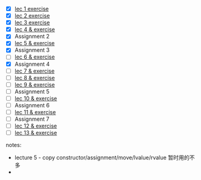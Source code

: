 - [x] [lec 1 exercise](https://github.com/CIS1900/2022-fall/tree/main/01)
- [x] [lec 2 exercise](https://github.com/CIS1900/2022-fall/tree/main/02)
- [x] [lec 3 exercise](https://github.com/CIS1900/2022-fall/tree/main/03)
- [x] [lec 4 & exercise](https://github.com/CIS1900/2022-fall/tree/main/04)
- [x] Assignment 2
- [x] [lec 5 & exercise](https://github.com/CIS1900/2022-fall/tree/main/05) 
- [x] Assignment 3
- [ ] [lec 6 & exercise](https://github.com/CIS1900/2022-fall/tree/main/06)
- [x] Assignment 4
- [ ] [lec 7 & exercise](https://github.com/CIS1900/2022-fall/tree/main/07)
- [ ] [lec 8 & exercise](https://github.com/CIS1900/2022-fall/tree/main/08)
- [ ] [lec 9 & exercise](https://github.com/CIS1900/2022-fall/tree/main/09)
- [ ] Assignment 5
- [ ] [lec 10 & exercise](https://github.com/CIS1900/2022-fall/tree/main/10)
- [ ] Assignment 6
- [ ] [lec 11 & exercise](https://github.com/CIS1900/2022-fall/tree/main/11)
- [ ] Assignment 7
- [ ] [lec 12 & exercise](https://github.com/CIS1900/2022-fall/tree/main/12)
- [ ] [lec 13 & exercise](https://github.com/CIS1900/2022-fall/tree/main/13)

notes:
- lecture 5 - copy constructor/assignment/move/lvalue/rvalue 暂时用的不多
- 